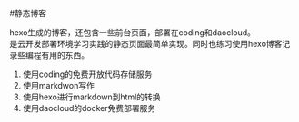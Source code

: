 #静态博客

hexo生成的博客，还包含一些前台页面，部署在coding和daocloud。   
是云开发部署环境学习实践的静态页面最简单实现。同时也练习使用hexo博客记录些编程有用的东西。   

 1. 使用coding的免费开放代码存储服务   
 2. 使用markdwon写作   
 2. 使用hexo进行markdown到html的转换   
 3. 使用daocloud的docker免费部署服务    

